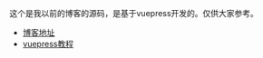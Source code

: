 这个是我以前的博客的源码，是基于vuepress开发的。仅供大家参考。

+ [博客地址](http://codeteenager.github.io/blog-vuepress/)
+ [vuepress教程](https://segmentfault.com/a/1190000015237352)